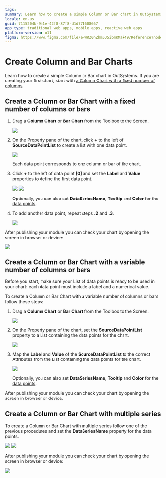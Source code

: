 ```yaml
---
tags:
summary: Learn how to create a simple Column or Bar chart in OutSystems.
locale: en-us
guid: 7115204b-9a1e-42f8-87f8-d1d771608667
app_type: traditional web apps, mobile apps, reactive web apps
platform-version: o11
figma: https://www.figma.com/file/eFWRZ0nZhm5J5ibmKMak49/Reference?node-id=609:478
---
```

# Create Column and Bar Charts

Learn how to create a simple Column or Bar chart in OutSystems.
If you are creating your first chart, start with [a Column Chart with a fixed number of columns](#create-a-column-or-bar-chart-with-a-fixed-number-of-columns-or-bars)

## Create a Column or Bar Chart with a fixed number of columns or bars

1. Drag a **Column Chart** or **Bar Chart** from the Toolbox to the Screen.

    ![](images/col-01.png)

1. On the Property pane of the chart, click **+** to the left of **SourceDataPointList** to create a list with one data point.

    ![](images/col-02.png?width=400)

    Each data point corresponds to one column or bar of the chart.

1. Click **+** to the left of data point **\[0\]** and set the **Label** and **Value** properties to define the first data point. 
  
    ![](images/col-03.png?width=400)
    ![](images/col-04.png?width=400)

    Optionally, you can also set **DataSeriesName**, **Tooltip** and **Color** for the [data points](../auto/charts-api.final.md#Structure_DataPoint).

1. To add another data point, repeat steps **.2** and **.3**.

    ![](images/col-07.png?width=400)

After publishing your module you can check your chart by opening the screen in browser or device:

![](images/col-result.png?width=400)

## Create a Column or Bar Chart with a variable number of columns or bars

Before you start, make sure your List of data points is ready to be used in your chart: each data point must include a label and a numerical value.

To create a Column or Bar Chart with a variable number of columns or bars follow these steps:

1. Drag a **Column Chart** or **Bar Chart** from the Toolbox to the Screen.

    ![](images/col-01.png)
    
1. On the Property pane of the chart, set the **SourceDataPointList** property to a List containing the data points for the chart.

    ![](images/col-a02.png?width=400)

1. Map the **Label** and **Value** of the **SourceDataPointList** to the correct Attributes from the List containing the data points for the chart.

    ![](images/col-a03.png?width=400)
    
    Optionally, you can also set **DataSeriesName**, **Tooltip** and **Color** for the [data points](../auto/charts-api.final.md#Structure_DataPoint).

After publishing your module you can check your chart by opening the screen in browser or device.

## Create a Column or Bar Chart with multiple series

To create a Column or Bar Chart with multiple series follow one of the previous procedures and set the **DataSeriesName** property for the data points.

![](images/col-ms01.png?width=400)
![](images/col-ms02.png?width=400)

After publishing your module you can check your chart by opening the screen in browser or device:

![](images/col-ms0-result.png?width=400)
